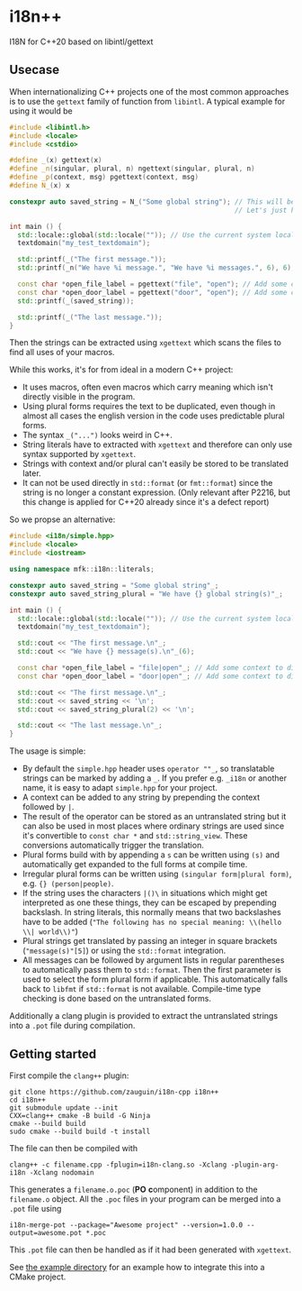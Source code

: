 # i18n++
I18N for C++20 based on libintl/gettext

## Usecase
When internationalizing C++ projects one of the most common approaches is to use the `gettext` family of function from `libintl`.
A typical example for using it would be

```cpp
#include <libintl.h>
#include <locale>
#include <cstdio>

#define _(x) gettext(x)
#define _n(singular, plural, n) ngettext(singular, plural, n)
#define _p(context, msg) pgettext(context, msg)
#define N_(x) x

constexpr auto saved_string = N_("Some global string"); // This will be translated later, so we already have to mark it with a macro to get it extracted.
                                                        // Let's just hope that we never need a plural version for this.

int main () {
  std::locale::global(std::locale("")); // Use the current system locale
  textdomain("my_test_textdomain");

  std::printf(_("The first message."));
  std::printf(_n("We have %i message.", "We have %i messages.", 6), 6);

  const char *open_file_label = pgettext("file", "open"); // Add some context to differentiate  messages which are the same in english
  const char *open_door_label = pgettext("door", "open"); // Add some context to differentiate  messages which are the same in english
  std::printf(_(saved_string));

  std::printf(_("The last message."));
}
```

Then the strings can be extracted using `xgettext` which scans the files to find all uses of your macros.

While this works, it's for from ideal in a modern C++ project:

 - It uses macros, often even macros which carry meaning which isn't directly visible in the program.
 - Using plural forms requires the text to be duplicated, even though in almost all cases the english version in the code uses predictable plural forms.
 - The syntax `_("...")` looks weird in C++.
 - String literals have to extracted with `xgettext` and therefore can only use syntax supported by `xgettext`.
 - Strings with context and/or plural can't easily be stored to be translated later.
 - It can not be used directly in `std::format` (or `fmt::format`) since the string is no longer a constant expression. (Only relevant after P2216, but this change is applied for C++20 already since it's a defect report)

So we propse an alternative:

```c++
#include <i18n/simple.hpp>
#include <locale>
#include <iostream>

using namespace mfk::i18n::literals;

constexpr auto saved_string = "Some global string"_;
constexpr auto saved_string_plural = "We have {} global string(s)"_;

int main () {
  std::locale::global(std::locale("")); // Use the current system locale
  textdomain("my_test_textdomain");

  std::cout << "The first message.\n"_;
  std::cout << "We have {} message(s).\n"_(6);

  const char *open_file_label = "file|open"_; // Add some context to differentiate messages which are the same in english
  const char *open_door_label = "door|open"_; // Add some context to differentiate messages which are the same in english

  std::cout << "The first message.\n"_;
  std::cout << saved_string << '\n';
  std::cout << saved_string_plural(2) << '\n';

  std::cout << "The last message.\n"_;
}
```

The usage is simple:

 - By default the `simple.hpp` header uses `operator ""_`, so translatable strings can be marked by adding a `_`.
   If you prefer e.g. `_i18n` or another name, it is easy to adapt `simple.hpp` for your project.
 - A context can be added to any string by prepending the context followed by `|`.
 - The result of the operator can be stored as an untranslated string but it can also be used in most places where ordinary strings are used
   since it's convertible to `const char *` and `std::string_view`. These conversions automatically trigger the translation.
 - Plural forms build with by appending a `s` can be written using `(s)` and automatically get expanded to the full forms at compile time.
 - Irregular plural forms can be written using `(singular form|plural form)`, e.g. `{} (person|people)`.
 - If the string uses the characters `|()\` in situations which might get interpreted as one these things, they can be escaped by prepending backslash.
   In string literals, this normally means that two backslashes have to be added (`"The following has no special meaning: \\(hello \\| world\\)"`)
 - Plural strings get translated by passing an integer in square brackets (`"message(s)"[5]`) or using the `std::format` integration.
 - All messages can be followed by argument lists in regular parentheses to automatically pass them to `std::format`. Then the first parameter is used to select the form plural form if applicable.
   This automatically falls back to `libfmt` if `std::format` is not available.
   Compile-time type checking is done based on the untranslated forms.

Additionally a clang plugin is provided to extract the untranslated strings into a `.pot` file during compilation.

## Getting started

First compile the `clang++` plugin:
```
git clone https://github.com/zauguin/i18n-cpp i18n++
cd i18n++
git submodule update --init
CXX=clang++ cmake -B build -G Ninja
cmake --build build
sudo cmake --build build -t install
```
The file can then be compiled with

    clang++ -c filename.cpp -fplugin=i18n-clang.so -Xclang -plugin-arg-i18n -Xclang nodomain

This generates a `filename.o.poc` (**PO** **c**omponent) in addition to the `filename.o` object.
All the `.poc` files in your program can be merged into a `.pot` file using

    i18n-merge-pot --package="Awesome project" --version=1.0.0 --output=awesome.pot *.poc

This `.pot` file can then be handled as if it had been generated with `xgettext`.

See [the example directory](example/CMakeLists.txt) for an example how to integrate this into a CMake project.
